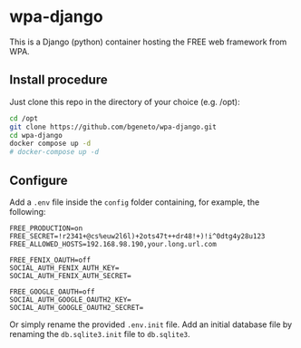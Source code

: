 # wpa-django

This is a Django (python) container hosting the FREE web framework from WPA. 


## Install procedure

Just clone this repo in the directory of your choice (e.g. /opt):

```bash
cd /opt
git clone https://github.com/bgeneto/wpa-django.git
cd wpa-django
docker compose up -d 
# docker-compose up -d 
```

## Configure

Add a `.env` file inside the `config` folder containing, for example, the following:

```
FREE_PRODUCTION=on
FREE_SECRET=!r2341+@cs%euw2l6l)+2ots47t++dr48!+)!i^0dtg4y28u123
FREE_ALLOWED_HOSTS=192.168.98.190,your.long.url.com

FREE_FENIX_OAUTH=off
SOCIAL_AUTH_FENIX_AUTH_KEY=
SOCIAL_AUTH_FENIX_AUTH_SECRET=

FREE_GOOGLE_OAUTH=off
SOCIAL_AUTH_GOOGLE_OAUTH2_KEY=
SOCIAL_AUTH_GOOGLE_OAUTH2_SECRET=
```

Or simply rename the provided `.env.init` file.
Add an initial database file by renaming the `db.sqlite3.init` file to `db.sqlite3`. 
